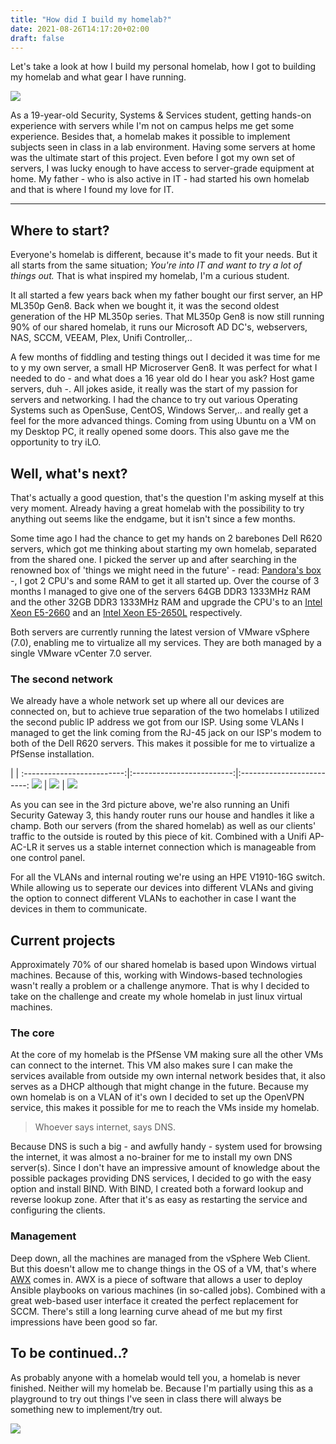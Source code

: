 ```yaml
---
title: "How did I build my homelab?"
date: 2021-08-26T14:17:20+02:00
draft: false
---
```


Let's take a look at how I build my personal homelab, how I got to building my homelab and what gear I have running.
<!--  more -->

![](/images/how-did-i-build-my-homelab/DSC2899.jpg)

As a 19-year-old Security, Systems & Services student, getting hands-on experience with servers while I'm not on campus helps me get some experience. Besides that, a homelab makes it possible to implement subjects seen in class in a lab environment. Having some servers at home was the ultimate start of this project. Even before I got my own set of servers, I was lucky enough to have access to server-grade equipment at home. My father - who is also active in IT - had started his own homelab and that is where I found my love for IT.

----

## Where to start?

Everyone's homelab is different, because it's made to fit your needs. But it all starts from the same situation; _You're into IT and want to try a lot of things out._ That is what inspired my homelab, I'm a curious student.

It all started a few years back when my father bought our first server, an HP ML350p Gen8. Back when we bought it, it was the second oldest generation of the HP ML350p series. That ML350p Gen8 is now still running 90% of our shared homelab, it runs our Microsoft AD DC's, webservers, NAS, SCCM, VEEAM, Plex, Unifi Controller,..

A few months of fiddling and testing things out I decided it was time for me to y my own server, a small HP Microserver Gen8. It was perfect for what I needed to do - and what does a 16 year old do I hear you ask? Host game servers, duh -. All jokes aside, it really was the start of my passion for servers and networking. I had the chance to try out various Operating Systems such as OpenSuse, CentOS, Windows Server,.. and really get a feel for the more advanced things. Coming from using Ubuntu on a VM on my Desktop PC, it really opened some doors. This also gave me the opportunity to try iLO.

## Well, what's next?

That's actually a good question, that's the question I'm asking myself at this very moment. Already having a great homelab with the possibility to try anything out seems like the endgame, but it isn't since a few months.

Some time ago I had the chance to get my hands on 2 barebones Dell R620 servers, which got me thinking about starting my own homelab, separated from the shared one. I picked the server up and after searching in the renowned box of 'things we might need in the future' - read: [Pandora's box](https://en.wikipedia.org/wiki/Pandora%27s_box) -, I got 2 CPU's and some RAM to get it all started up. Over the course of 3 months I managed to give one of the servers 64GB DDR3 1333MHz RAM and the other 32GB DDR3 1333MHz RAM and upgrade the CPU's to an [Intel Xeon E5-2660](https://ark.intel.com/content/www/us/en/ark/products/64584/intel-xeon-processor-e5-2660-20m-cache-2-20-ghz-8-00-gt-s-intel-qpi.html) and an [Intel Xeon E5-2650L](https://ark.intel.com/content/www/us/en/ark/products/64585/intel-xeon-processor-e5-2650l-20m-cache-1-80-ghz-8-00-gt-s-intel-qpi.html) respectively.

Both servers are currently running the latest version of VMware vSphere (7.0), enabling me to virtualize all my services. They are both managed by a single VMware vCenter 7.0 server.

### The second network

We already have a whole network set up where all our devices are connected on, but to achieve true separation of the two homelabs I utilized the second public IP address we got from our ISP. Using some VLANs I managed to get the link coming from the RJ-45 jack on our ISP's modem to both of the Dell R620 servers. This makes it possible for me to virtualize a PfSense installation.

| |
:-------------------------:|:-------------------------:|:-------------------------:
![](/images/how-did-i-build-my-homelab/DSC2894.jpg)  |  ![](/images/how-did-i-build-my-homelab/DSC2895.jpg) | ![](/images/how-did-i-build-my-homelab/DSC2897.jpg)

As you can see in the 3rd picture above, we're also running an Unifi Security Gateway 3, this handy router runs our house and handles it like a champ. Both our servers (from the shared homelab) as well as our clients' traffic to the outside is routed by this piece of kit. Combined with a Unifi AP-AC-LR it serves us a stable internet connection which is manageable from one control panel.

For all the VLANs and internal routing we're using an HPE V1910-16G switch. While allowing us to seperate our devices into different VLANs and giving the option to connect different VLANs to eachother in case I want the devices in them to communicate.

## Current projects

Approximately 70% of our shared homelab is based upon Windows virtual machines. Because of this, working with Windows-based technologies wasn't really a problem or a challenge anymore. That is why I decided to take on the challenge and create my whole homelab in just linux virtual machines.

### The core

At the core of my homelab is the PfSense VM making sure all the other VMs can connect to the internet. This VM also makes sure I can make the services available from outside my own internal network besides that, it also serves as a DHCP although that might change in the future. Because my own homelab is on a VLAN of it's own I decided to set up the OpenVPN service, this makes it possible for me to reach the VMs inside my homelab.

> Whoever says internet, says DNS.

Because DNS is such a big - and awfully handy - system used for browsing the internet, it was almost a no-brainer for me to install my own DNS server(s). Since I don't have an impressive amount of knowledge about the possible packages providing DNS services, I decided to go with the easy option and install BIND. With BIND, I created both a forward lookup and reverse lookup zone. After that it's as easy as restarting the service and configuring the clients. 

### Management

Deep down, all the machines are managed from the vSphere Web Client. But this doesn't allow me to change things in the OS of a VM, that's where [AWX](https://github.com/ansible/awx) comes in. AWX is a piece of software that allows a user to deploy Ansible playbooks on various machines (in so-called jobs). Combined with a great web-based user interface it created the perfect replacement for SCCM. There's still a long learning curve ahead of me but my first impressions have been good so far.

## To be continued..?

As probably anyone with a homelab would tell you, a homelab is never finished. Neither will my homelab be. Because I'm partially using this as a playground to try out things I've seen in class there will always be something new to implement/try out. 

![](https://vincentdeborger.be/content/images/2020/07/tobecontinued.gif)